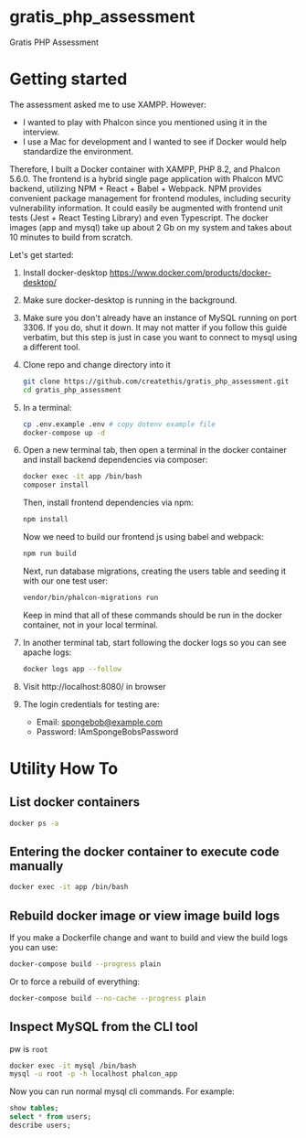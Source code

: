 # gratis_php_assessment
Gratis PHP Assessment

# Getting started
The assessment asked me to use XAMPP. However:
- I wanted to play with Phalcon since you mentioned using it in the interview.
- I use a Mac for development and I wanted to see if Docker would help standardize the environment.

Therefore, I built a Docker container with XAMPP, PHP 8.2, and Phalcon 5.6.0.
The frontend is a hybrid single page application with Phalcon MVC backend, utilizing NPM + React + Babel + Webpack.
NPM provides convenient package management for frontend modules, including security vulnerability information.
It could easily be augmented with frontend unit tests (Jest + React Testing Library) and even Typescript.
The docker images (app and mysql) take up about 2 Gb on my system and takes about 10 minutes to build from scratch.

Let's get started:

1. Install docker-desktop https://www.docker.com/products/docker-desktop/
2. Make sure docker-desktop is running in the background.
3. Make sure you don't already have an instance of MySQL running on port 3306. If you do, shut it down.
   It may not matter if you follow this guide verbatim, but this step is just in case you want to 
   connect to mysql using a different tool.
4. Clone repo and change directory into it
   ```bash
   git clone https://github.com/createthis/gratis_php_assessment.git
   cd gratis_php_assessment
   ```
5. In a terminal:
   ```bash
   cp .env.example .env # copy dotenv example file
   docker-compose up -d
   ```
6. Open a new terminal tab, then open a terminal in the docker container and install backend dependencies via composer:
   ```bash
   docker exec -it app /bin/bash
   composer install
   ```

   Then, install frontend dependencies via npm:
   ```bash
   npm install
   ```

   Now we need to build our frontend js using babel and webpack:
   ```bash
   npm run build
   ```

   Next, run database migrations, creating the users table and seeding it with our one test user:
   ```bash
   vendor/bin/phalcon-migrations run
   ```

   Keep in mind that all of these commands should be run in the docker container, not in your local terminal.
7. In another terminal tab, start following the docker logs so you can see apache logs:
   ```bash
   docker logs app --follow
   ```
8. Visit http://localhost:8080/ in browser
9. The login credentials for testing are:
   - Email: spongebob@example.com
   - Password: IAmSpongeBobsPassword


# Utility How To
## List docker containers
```bash
docker ps -a
```

## Entering the docker container to execute code manually
```bash
docker exec -it app /bin/bash
```

## Rebuild docker image or view image build logs
If you make a Dockerfile change and want to build and view the build logs you can use:
```bash
docker-compose build --progress plain
```

Or to force a rebuild of everything:
```bash
docker-compose build --no-cache --progress plain
```

## Inspect MySQL from the CLI tool
pw is `root`
```bash
docker exec -it mysql /bin/bash
mysql -u root -p -h localhost phalcon_app
```

Now you can run normal mysql cli commands. For example:
```sql
show tables;
select * from users;
describe users;
```
